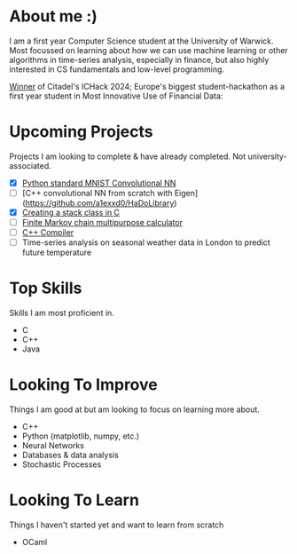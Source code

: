 # About me :)
I am a first year Computer Science student at the University of Warwick. Most focussed on learning about how we can use machine learning or other algorithms in time-series analysis, especially in finance, but also highly interested in CS fundamentals and low-level programming.

[Winner](https://devpost.com/software/decarb) of Citadel's ICHack 2024; Europe's biggest student-hackathon as a first year student in Most Innovative Use of Financial Data:


# Upcoming Projects
Projects I am looking to complete & have already completed. Not university-associated.
 - [X] [Python standard MNIST Convolutional NN](https://github.com/a1exxd0/PythonConvolutional)
 - [ ] [C++ convolutional NN from scratch with Eigen] (https://github.com/a1exxd0/HaDoLibrary)
 - [X] [Creating a stack class in C](https://github.com/a1exxd0/CreateClassInC/tree/main/IntegerStack)
 - [ ] [Finite Markov chain multipurpose calculator](https://github.com/a1exxd0/FiniteMarkovChains)
 - [ ] [C++ Compiler](https://github.com/a1exxd0/CPPCompiler/)
 - [ ] Time-series analysis on seasonal weather data in London to predict future temperature

# Top Skills
Skills I am most proficient in.
 - C
 - C++
 - Java

# Looking To Improve
Things I am good at but am looking to focus on learning more about.
 - C++
 - Python (matplotlib, numpy, etc.)
 - Neural Networks
 - Databases & data analysis
 - Stochastic Processes

# Looking To Learn
Things I haven't started yet and want to learn from scratch
 - OCaml

